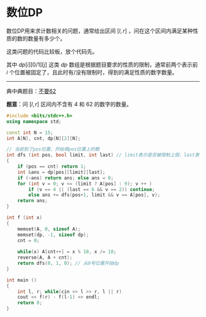 # 数位DP

数位DP用来求计数相关的问题，通常给出区间 $[l, r]$ ，问在这个区间内满足某种性质的数的数量有多少个。

这类问题的代码比较板，放个代码先。

其中 $dp[i][0/1][j]$ 这类 $dp$ 数组是根据题目要求的性质的限制，通常前两个表示前 $i$ 个位置被固定了，且此时有/没有限制时，得到的满足性质的数字数量。

____

典中典题目：[不要62](https://www.acwing.com/problem/content/1087/)

**题意**：问 $[l, r]$ 区间内不含有 $4$ 和 $62$ 的数字的数量。

```c++
#include <bits/stdc++.h>
using namespace std;

const int N = 15;
int A[N], cnt, dp[N][2][N];

// 当前到了pos位置，开始填pos位置上的数
int dfs (int pos, bool limit, int last) // limit表示是否被限制上限，last表示上一个数字
{
    if (pos == cnt) return 1;
    int &ans = dp[pos][limit][last];
    if (~ans) return ans; else ans = 0;
    for (int v = 0; v <= (limit ? A[pos] : 9); v ++ )
        if (v == 4 || (last == 6 && v == 2)) continue;
        else ans += dfs(pos+1, limit && v == A[pos], v);
    return ans;
}

int f (int x)
{
    memset(A, 0, sizeof A);
    memset(dp, -1, sizeof dp);
    cnt = 0;
    
    while(x) A[cnt++] = x % 10, x /= 10;
    reverse(A, A + cnt);
    return dfs(0, 1, 0); // 从0号位置开始dp
}

int main ()
{
    int l, r; while(cin >> l >> r, l || r)
    cout << f(r) - f(l-1) << endl;
    return 0;
}
```

